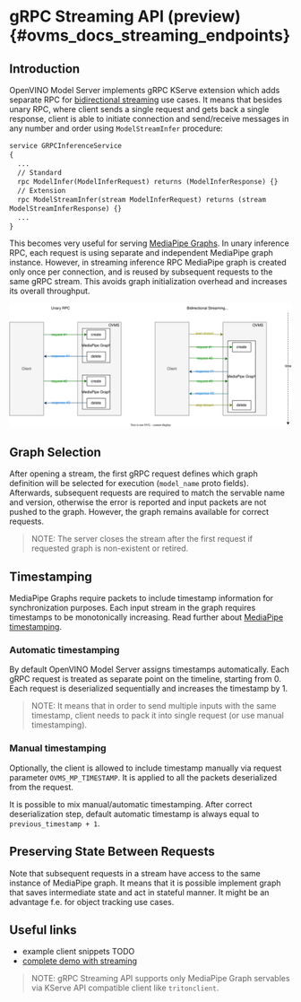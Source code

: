 # gRPC Streaming API (preview) {#ovms_docs_streaming_endpoints}

## Introduction
OpenVINO Model Server implements gRPC KServe extension which adds separate RPC for [bidirectional streaming](https://grpc.io/docs/what-is-grpc/core-concepts/#bidirectional-streaming-rpc) use cases. It means that besides unary RPC, where client sends a single request and gets back a single response, client is able to initiate connection and send/receive messages in any number and order using `ModelStreamInfer` procedure:

```
service GRPCInferenceService
{
  ...
  // Standard
  rpc ModelInfer(ModelInferRequest) returns (ModelInferResponse) {}
  // Extension
  rpc ModelStreamInfer(stream ModelInferRequest) returns (stream ModelStreamInferResponse) {}
  ...
}
```

This becomes very useful for serving [MediaPipe Graphs](./mediapipe.md). In unary inference RPC, each request is using separate and independent MediaPipe graph instance.
However, in streaming inference RPC MediaPipe graph is created only once per connection, and is reused by subsequent requests to the same gRPC stream. This avoids graph initialization overhead and increases its overall throughput.

![diagram](streaming_diagram.svg)

## Graph Selection
After opening a stream, the first gRPC request defines which graph definition will be selected for execution (`model_name` proto fields).
Afterwards, subsequent requests are required to match the servable name and version, otherwise the error is reported and input packets are not pushed to the graph. However, the graph remains available for correct requests.

> NOTE: The server closes the stream after the first request if requested graph is non-existent or retired.

## Timestamping
MediaPipe Graphs require packets to include timestamp information for synchronization purposes. Each input stream in the graph requires timestamps to be monotonically increasing. Read further about [MediaPipe timestamping](https://developers.google.com/mediapipe/framework/framework_concepts/synchronization#timestamp_synchronization).

### Automatic timestamping
By default OpenVINO Model Server assigns timestamps automatically. Each gRPC request is treated as separate point on the timeline, starting from 0. Each request is deserialized sequentially and increases the timestamp by 1.

> NOTE: It means that in order to send multiple inputs with the same timestamp, client needs to pack it into single request (or use manual timestamping).

### Manual timestamping
Optionally, the client is allowed to include timestamp manually via request parameter `OVMS_MP_TIMESTAMP`. It is applied to all the packets deserialized from the request.

It is possible to mix manual/automatic timestamping. After correct deserialization step, default automatic timestamp is always equal to `previous_timestamp + 1`.

## Preserving State Between Requests
Note that subsequent requests in a stream have access to the same instance of MediaPipe graph. It means that it is possible implement graph that saves intermediate state and act in stateful manner. It might be an advantage f.e. for object tracking use cases.

## Useful links
- example client snippets TODO
- [complete demo with streaming](../demos/mediapipe/holistic_tracking/README.md)

> NOTE: gRPC Streaming API supports only MediaPipe Graph servables via KServe API compatible client like `tritonclient`.

